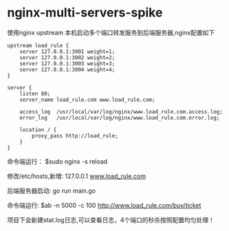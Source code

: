 # nginx-multi-servers-spike
使用nginx upstream 本机启动多个端口转发服务到后端服务器,nginx配置如下
```
upstream load_rule {
	server 127.0.0.1:3001 weight=1;
	server 127.0.0.1:3002 weight=2;
	server 127.0.0.1:3003 weight=3;
	server 127.0.0.1:3004 weight=4;
}

server {
	listen 80;
	server_name load_rule.com www.load_rule.com;

	access_log  /usr/local/var/log/nginx/www.load_rule.com.access.log;
    error_log   /usr/local/var/log/nginx/www.load_rule.com.error.log;

	location / {
		proxy_pass http://load_rule;
	}
}
```
命令端运行：
$sudo nginx -s reload

修改/etc/hosts,新增:
127.0.0.1 www.load_rule.com

后端服务器启动:
go run main.go


命令端运行:
$ab -n 5000 -c 100 http://www.load_rule.com/buy/ticket

项目下会新建stat.log日志,可以查看日志，4个端口的秒杀按照配置均匀处理！
